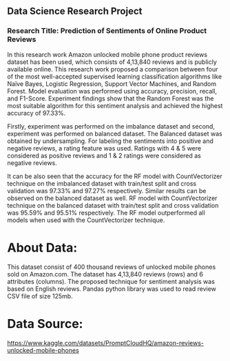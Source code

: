 ## Data Science Research Project
### Research Title: Prediction of Sentiments of Online Product Reviews
In this research work Amazon unlocked mobile phone product reviews dataset has been used, which consists of 4,13,840 reviews and is publicly available online. This research work proposed a comparison between four of the most well-accepted supervised learning classification algorithms like Naïve Bayes, Logistic Regression, Support Vector Machines, and Random Forest. Model evaluation was performed using accuracy, precision, recall, and F1-Score. Experiment findings show that the Random Forest was the most suitable algorithm for this sentiment analysis and achieved the highest accuracy of 97.33%.

Firstly, experiment was performed on the imbalance dataset and second, experiment was performed on balanced dataset. The Balanced dataset was obtained by undersampling. For labeling the sentiments into positive and negative reviews, a rating feature was used. Ratings with 4 & 5 were considered as positive reviews and 1 & 2 ratings were considered as negative reviews.

It can be also seen that the accuracy for the RF model with CountVectorizer technique on the imbalanced dataset with train/test split and cross validation was 97.33% and 97.27% respectively. Similar results can be observed on the balanced dataset as well. RF model with CountVectorizer technique on the balanced dataset with train/test split and cross validation was 95.59% and 95.51% respectively. The RF model outperformed all models when used with the CountVectorizer technique.

# About Data:
This dataset consist of 400 thousand reviews of unlocked mobile phones sold on Amazon.com. The dataset has 4,13,840 reviews (rows) and 6 attributes (columns). The
proposed technique for sentiment analysis was based on English reviews. Pandas python library was used to read review CSV file of size 125mb.

# Data Source:
https://www.kaggle.com/datasets/PromptCloudHQ/amazon-reviews-unlocked-mobile-phones
